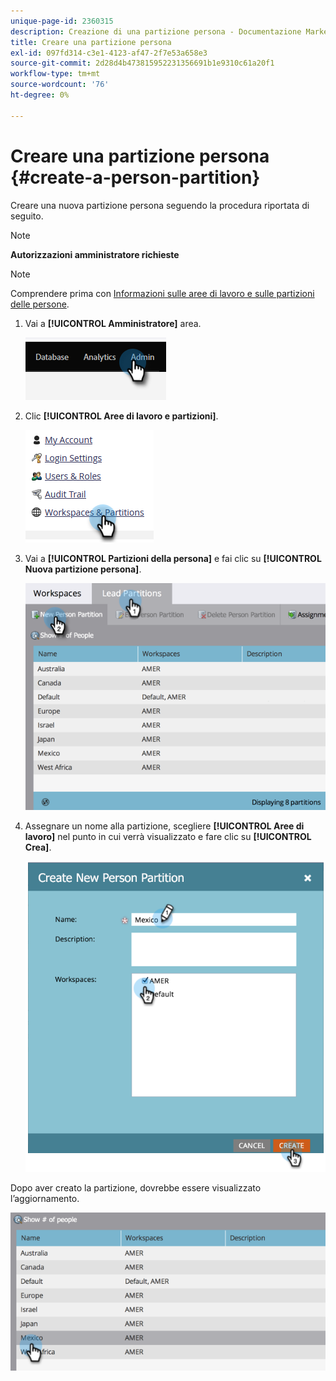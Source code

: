 ```yaml
---
unique-page-id: 2360315
description: Creazione di una partizione persona - Documentazione Marketo - Documentazione del prodotto
title: Creare una partizione persona
exl-id: 097fd314-c3e1-4123-af47-2f7e53a658e3
source-git-commit: 2d28d4b473815952231356691b1e9310c61a20f1
workflow-type: tm+mt
source-wordcount: '76'
ht-degree: 0%

---
```


# Creare una partizione persona {#create-a-person-partition}

Creare una nuova partizione persona seguendo la procedura riportata di seguito.

>[!NOTE]
>
>**Autorizzazioni amministratore richieste**

>[!NOTE]
>
>Comprendere prima con [Informazioni sulle aree di lavoro e sulle partizioni delle persone](/help/marketo/product-docs/administration/workspaces-and-person-partitions/understanding-workspaces-and-person-partitions.md).

1. Vai a **[!UICONTROL Amministratore]** area.

   ![](assets/create-a-person-partition-1.png)

1. Clic **[!UICONTROL Aree di lavoro e partizioni]**.

   ![](assets/create-a-person-partition-2.png)

1. Vai a **[!UICONTROL Partizioni della persona]** e fai clic su **[!UICONTROL Nuova partizione persona]**.

   ![](assets/create-a-person-partition-3.png)

1. Assegnare un nome alla partizione, scegliere **[!UICONTROL Aree di lavoro]** nel punto in cui verrà visualizzato e fare clic su **[!UICONTROL Crea]**.

   ![](assets/create-a-person-partition-4.png)

Dopo aver creato la partizione, dovrebbe essere visualizzato l’aggiornamento.

![](assets/create-a-person-partition-5.png)
